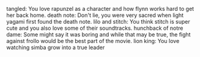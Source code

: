 tangled: You love rapunzel as a character and how flynn works hard to get her back home. 
death note: Don't lie, you were very sacred when light yagami first found the death note.
lilo and stitch: You think stitch is super cute and you also love some of their soundtracks.
hunchback of notre dame:  Some might say it was boring and while that may be true, the fight against frollo would be the best part of the movie.
lion king: You love watching simba grow into a true leader 